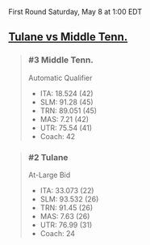 First Round
Saturday, May 8 at 1:00 EDT
## [Tulane vs Middle Tenn.](https://www.ncaa.com/game/5833399) 

> ### #3 Middle Tenn.  
> Automatic Qualifier  
> - ITA: 18.524 (42)  
> - SLM: 91.28 (45)  
> - TRN: 89.051 (45)  
> - MAS: 7.21 (42)  
> - UTR: 75.54 (41)  
> - Coach: 42  

> ### #2 Tulane  
> At-Large Bid  
> - ITA: 33.073 (22)  
> - SLM: 93.532 (26)  
> - TRN: 91.45 (26)  
> - MAS: 7.63 (26)  
> - UTR: 76.99 (31)  
> - Coach: 24  